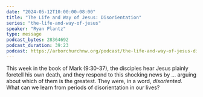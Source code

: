 ```yaml
---
date: "2024-05-12T10:00:00-08:00"
title: "The Life and Way of Jesus: Disorientation"
series: "the-life-and-way-of-jesus"
speaker: "Ryan Plantz"
type: message
podcast_bytes: 28364692
podcast_duration: 39:23
podcast: https://arborchurchnw.org/podcast/the-life-and-way-of-jesus-disorientation.mp3
---
```


This week in the book of Mark (9:30-37), the disciples hear Jesus plainly foretell his own death, and they respond to
this shocking news by ... arguing about which of them is the greatest. They were, in a word, *disoriented*. What can we
learn from periods of disorientation in our lives?

